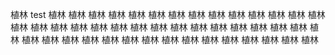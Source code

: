 植林
test
植林
植林
植林
植林
植林
植林
植林
植林
植林
植林
植林
植林
植林
植林
植林
植林
植林
植林
植林
植林
植林
植林
植林
植林
植林
植林
植林
植林
植林
植林
植林
植林
植林
植林
植林
植林
植林
植林
植林
植林
植林
植林
植林
植林
植林
